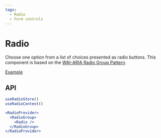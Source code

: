 ```yaml
---
tags:
  - Radio
  - Form controls
---
```


# Radio

<div data-description>

Choose one option from a list of choices presented as radio buttons. This component is based on the <a href="https://www.w3.org/WAI/ARIA/apg/patterns/radiobutton/">WAI-ARIA Radio Group Pattern</a>.

</div>

<div data-tags></div>

<a href="../examples/radio/index.react.tsx" data-playground>Example</a>

## API

```jsx
useRadioStore()
useRadioContext()

<RadioProvider>
  <RadioGroup>
    <Radio />
  </RadioGroup>
</RadioProvider>
```
